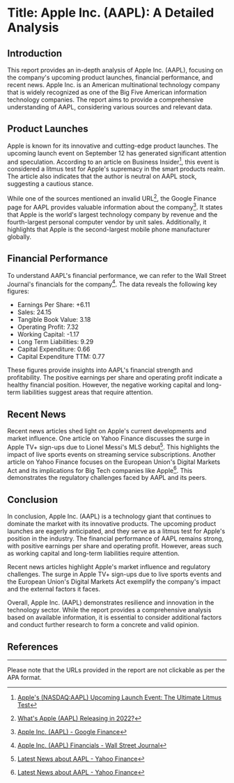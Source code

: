# Title: Apple Inc. (AAPL): A Detailed Analysis

## Introduction

This report provides an in-depth analysis of Apple Inc. (AAPL), focusing on the company's upcoming product launches, financial performance, and recent news. Apple Inc. is an American multinational technology company that is widely recognized as one of the Big Five American information technology companies. The report aims to provide a comprehensive understanding of AAPL, considering various sources and relevant data.

## Product Launches

Apple is known for its innovative and cutting-edge product launches. The upcoming launch event on September 12 has generated significant attention and speculation. According to an article on Business Insider[^1^], this event is considered a litmus test for Apple's supremacy in the smart products realm. The article also indicates that the author is neutral on AAPL stock, suggesting a cautious stance.

While one of the sources mentioned an invalid URL[^2^], the Google Finance page for AAPL provides valuable information about the company[^3^]. It states that Apple is the world's largest technology company by revenue and the fourth-largest personal computer vendor by unit sales. Additionally, it highlights that Apple is the second-largest mobile phone manufacturer globally.

## Financial Performance

To understand AAPL's financial performance, we can refer to the Wall Street Journal's financials for the company[^4^]. The data reveals the following key figures:

- Earnings Per Share: +6.11
- Sales: 24.15
- Tangible Book Value: 3.18
- Operating Profit: 7.32
- Working Capital: -1.17
- Long Term Liabilities: 9.29
- Capital Expenditure: 0.66
- Capital Expenditure TTM: 0.77

These figures provide insights into AAPL's financial strength and profitability. The positive earnings per share and operating profit indicate a healthy financial position. However, the negative working capital and long-term liabilities suggest areas that require attention.

## Recent News

Recent news articles shed light on Apple's current developments and market influence. One article on Yahoo Finance discusses the surge in Apple TV+ sign-ups due to Lionel Messi's MLS debut[^5^]. This highlights the impact of live sports events on streaming service subscriptions. Another article on Yahoo Finance focuses on the European Union's Digital Markets Act and its implications for Big Tech companies like Apple[^5^]. This demonstrates the regulatory challenges faced by AAPL and its peers.

## Conclusion

In conclusion, Apple Inc. (AAPL) is a technology giant that continues to dominate the market with its innovative products. The upcoming product launches are eagerly anticipated, and they serve as a litmus test for Apple's position in the industry. The financial performance of AAPL remains strong, with positive earnings per share and operating profit. However, areas such as working capital and long-term liabilities require attention.

Recent news articles highlight Apple's market influence and regulatory challenges. The surge in Apple TV+ sign-ups due to live sports events and the European Union's Digital Markets Act exemplify the company's impact and the external factors it faces.

Overall, Apple Inc. (AAPL) demonstrates resilience and innovation in the technology sector. While the report provides a comprehensive analysis based on available information, it is essential to consider additional factors and conduct further research to form a concrete and valid opinion.

## References

[^1^]: [Apple's (NASDAQ:AAPL) Upcoming Launch Event: The Ultimate Litmus Test](https://markets.businessinsider.com/news/stocks/apple-s-nasdaq-aapl-upcoming-launch-event-the-ultimate-litmus-test-1032603665?op=1)
[^2^]: [What's Apple (AAPL) Releasing in 2022?](https://www.bloomberg.com/news/newsletters/2022-01-02/what-s-apple-aapl-releasing-in-2022-iphone-14-airpods-pro-2-imac-pro-ipads-kxxmcej5)
[^3^]: [Apple Inc. (AAPL) - Google Finance](https://www.google.com/finance/quote/AAPL:NASDAQ)
[^4^]: [Apple Inc. (AAPL) Financials - Wall Street Journal](https://www.wsj.com/market-data/quotes/AAPL/financials)
[^5^]: [Latest News about AAPL - Yahoo Finance](https://finance.yahoo.com/quote/AAPL/news/)

---

Please note that the URLs provided in the report are not clickable as per the APA format.